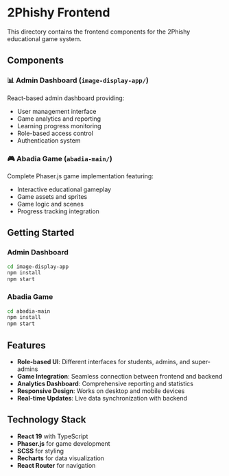 # 2Phishy Frontend

This directory contains the frontend components for the 2Phishy educational game system.

## Components

### 📊 Admin Dashboard (`image-display-app/`)
React-based admin dashboard providing:
- User management interface
- Game analytics and reporting
- Learning progress monitoring
- Role-based access control
- Authentication system

### 🎮 Abadia Game (`abadia-main/`)
Complete Phaser.js game implementation featuring:
- Interactive educational gameplay
- Game assets and sprites
- Game logic and scenes
- Progress tracking integration

## Getting Started

### Admin Dashboard
```bash
cd image-display-app
npm install
npm start
```

### Abadia Game
```bash
cd abadia-main
npm install
npm start
```

## Features

- **Role-based UI**: Different interfaces for students, admins, and super-admins
- **Game Integration**: Seamless connection between frontend and backend
- **Analytics Dashboard**: Comprehensive reporting and statistics
- **Responsive Design**: Works on desktop and mobile devices
- **Real-time Updates**: Live data synchronization with backend

## Technology Stack

- **React 19** with TypeScript
- **Phaser.js** for game development
- **SCSS** for styling
- **Recharts** for data visualization
- **React Router** for navigation
